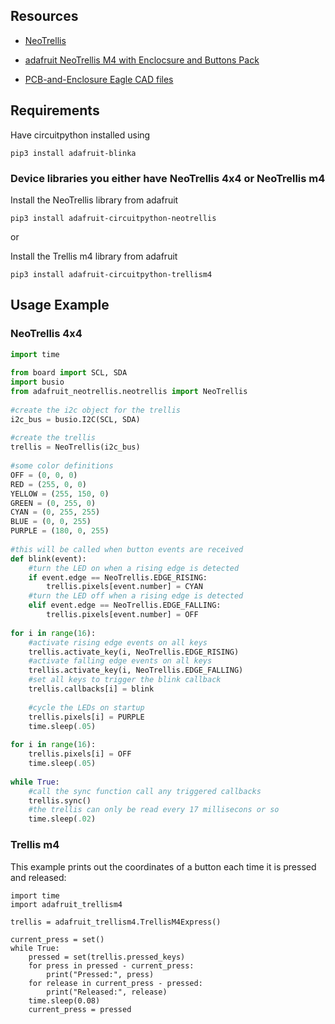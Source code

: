
## Resources
* [NeoTrellis](https://learn.adafruit.com/adafruit-neotrellis?view=all)

* [adafruit NeoTrellis M4 with Enclocsure and Buttons Pack](https://www.adafruit.com/product/4020)
* [PCB-and-Enclosure Eagle CAD files](https://github.com/adafruit/Adafruit-NeoTrellis-M4-PCB-and-Enclosure)

## Requirements
Have circuitpython installed using
```shell
pip3 install adafruit-blinka
```

### Device libraries you either have NeoTrellis 4x4 or NeoTrellis m4
Install the NeoTrellis library from adafruit
```shell
pip3 install adafruit-circuitpython-neotrellis
```
or 

Install the Trellis m4 library from adafruit
```shell
pip3 install adafruit-circuitpython-trellism4
```

##  Usage Example

### NeoTrellis 4x4

```python
import time
 
from board import SCL, SDA
import busio
from adafruit_neotrellis.neotrellis import NeoTrellis
 
#create the i2c object for the trellis
i2c_bus = busio.I2C(SCL, SDA)
 
#create the trellis
trellis = NeoTrellis(i2c_bus)
 
#some color definitions
OFF = (0, 0, 0)
RED = (255, 0, 0)
YELLOW = (255, 150, 0)
GREEN = (0, 255, 0)
CYAN = (0, 255, 255)
BLUE = (0, 0, 255)
PURPLE = (180, 0, 255)
 
#this will be called when button events are received
def blink(event):
    #turn the LED on when a rising edge is detected
    if event.edge == NeoTrellis.EDGE_RISING:
        trellis.pixels[event.number] = CYAN
    #turn the LED off when a rising edge is detected
    elif event.edge == NeoTrellis.EDGE_FALLING:
        trellis.pixels[event.number] = OFF
 
for i in range(16):
    #activate rising edge events on all keys
    trellis.activate_key(i, NeoTrellis.EDGE_RISING)
    #activate falling edge events on all keys
    trellis.activate_key(i, NeoTrellis.EDGE_FALLING)
    #set all keys to trigger the blink callback
    trellis.callbacks[i] = blink
 
    #cycle the LEDs on startup
    trellis.pixels[i] = PURPLE
    time.sleep(.05)
 
for i in range(16):
    trellis.pixels[i] = OFF
    time.sleep(.05)
 
while True:
    #call the sync function call any triggered callbacks
    trellis.sync()
    #the trellis can only be read every 17 millisecons or so
    time.sleep(.02)
```

### Trellis m4 
This example prints out the coordinates of a button each time it is pressed and released:
```python3
import time
import adafruit_trellism4

trellis = adafruit_trellism4.TrellisM4Express()

current_press = set()
while True:
    pressed = set(trellis.pressed_keys)
    for press in pressed - current_press:
        print("Pressed:", press)
    for release in current_press - pressed:
        print("Released:", release)
    time.sleep(0.08)
    current_press = pressed
```

